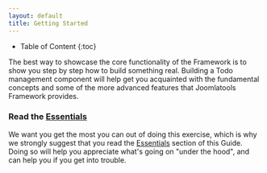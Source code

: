 ```yaml
---
layout: default
title: Getting Started
---
```


* Table of Content
{:toc}

The best way to showcase the core functionality of the Framework is to show you step by step how to build something real.
Building a Todo management component will help get you acquainted with the fundamental concepts and some of the more advanced features
that Joomlatools Framework provides.

### Read the [Essentials](essentials.md)

We want you get the most you can out of doing this exercise, which is why we strongly suggest that you read the [Essentials](essentials.md)
section of this Guide. Doing so will help you appreciate what's going on "under the hood", and can help you if you get into
trouble.